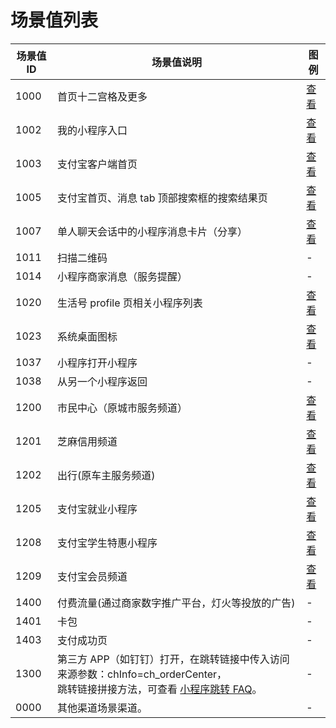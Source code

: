 # 场景值列表
| **场景值ID** | **场景值说明** | **图例** |
| --- | --- | --- |
| 1000 | 首页十二宫格及更多 | [查看](https://mdn.alipayobjects.com/portal_mdssth/afts/img/A*61_6SpPPDI4AAAAAAAAAAAAAAQAAAQ/original) |
| 1002 | 我的小程序入口 | [查看](https://mdn.alipayobjects.com/portal_mdssth/afts/img/A*EgpkTLXbTJAAAAAAAAAAAAAAAQAAAQ/original) |
| 1003 | 支付宝客户端首页 | [查看](https://mdn.alipayobjects.com/portal_mdssth/afts/img/A*GCgFTLwLuxAAAAAAAAAAAAAAAQAAAQ/original) |
| 1005 | 支付宝首页、消息 tab 顶部搜索框的搜索结果页 | [查看](https://mdn.alipayobjects.com/portal_mdssth/afts/img/A*fbiWR5r5eQwAAAAAAAAAAAAAAQAAAQ/original) |
| 1007 | 单人聊天会话中的小程序消息卡片（分享） | [查看](https://mdn.alipayobjects.com/portal_mdssth/afts/img/A*E__yS471KagAAAAAAAAAAAAAAQAAAQ/original) |
| 1011 | 扫描二维码 | - |
| 1014 | 小程序商家消息（服务提醒） | - |
| 1020 | 生活号 profile 页相关小程序列表 | [查看](https://mdn.alipayobjects.com/portal_mdssth/afts/img/A*1lwVRaRBKcAAAAAAAAAAAAAAAQAAAQ/original) |
| 1023 | 系统桌面图标 | [查看](https://mdn.alipayobjects.com/portal_mdssth/afts/img/A*SZ8rTY303joAAAAAAAAAAAAAAQAAAQ/original) |
| 1037 | 小程序打开小程序 | - |
| 1038 | 从另一个小程序返回 | - |
| 1200 | 市民中心（原城市服务频道） | [查看](https://mdn.alipayobjects.com/portal_mdssth/afts/img/A*fG0-RobYOmwAAAAAAAAAAAAAAQAAAQ/original) |
| 1201 | 芝麻信用频道 | [查看](https://mdn.alipayobjects.com/portal_mdssth/afts/img/A*2pglQJ395soAAAAAAAAAAAAAAQAAAQ/original) |
| 1202 | 出行(原车主服务频道) | [查看](https://mdn.alipayobjects.com/portal_mdssth/afts/img/A*F25OSrRjo3UAAAAAAAAAAAAAAQAAAQ/original) |
| 1205 | 支付宝就业小程序 | [查看](https://mdn.alipayobjects.com/portal_mdssth/afts/img/A*1trPRJFjcBwAAAAAAAAAAAAAAQAAAQ/original) |
| 1208 | 支付宝学生特惠小程序 | [查看](https://mdn.alipayobjects.com/portal_mdssth/afts/img/A*ommwQLakgp0AAAAAAAAAAAAAAQAAAQ/original) |
| 1209 | 支付宝会员频道 | [查看](https://mdn.alipayobjects.com/portal_mdssth/afts/img/A*iFraTIWBs9QAAAAAAAAAAAAAAQAAAQ/original) |
| 1400 | 付费流量(通过商家数字推广平台，灯火等投放的广告) | - |
| 1401 | 卡包 | - |
| 1403 | 支付成功页 | - |
| 1300 | 第三方 APP（如钉钉）打开，在跳转链接中传入访问来源参数：chInfo=ch_orderCenter，<br />跳转链接拼接方法，可查看 [小程序跳转 FAQ](https://opendocs.alipay.com/mini/0090ty)。 | - |
| 0000 | 其他渠道场景渠道。 | - |
